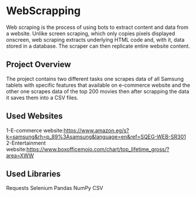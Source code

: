 # WebScrapping
Web scraping is the process of using bots to extract content and data from a website. Unlike screen scraping, which only copies pixels displayed onscreen, web scraping extracts underlying HTML code and, with it, data stored in a database. The scraper can then replicate entire website content.
## Project Overview
The project contains two different tasks one scrapes data of all Samsung tablets with specific features that available on e-commerce website and the other one scrapes data of the top 200 movies then after scrapping the data it saves them into a CSV files.
## Used Websites
1-E-commerce website:https://www.amazon.eg/s?k=samsung&rh=p_89%3Asamsung&language=en&ref=SQEG-WEB-SR301
2-Entertainment website:https://www.boxofficemojo.com/chart/top_lifetime_gross/?area=XWW
## Used Libraries
Requests
Selenium
Pandas
NumPy
CSV
